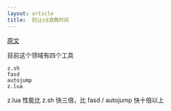 ```yaml
---
layout: article
title:  别让cd浪费时间
---
```


[原文](http://www.skywind.me/blog/archives/2229)

目前这个领域有四个工具

```
z.sh 
fasd
autojump 
z.lua
```

z.lua 性能比 z.sh 快三倍，比 fasd / autojump 快十倍以上